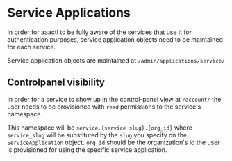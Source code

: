 # Service Applications

In order for aaactl to be fully aware of the services that use it for authentication purposes, service application objects need to be maintained for each service.

Service application objects are maintained at `/admin/applications/service/`

## Controlpanel visibility

In order for a service to show up in the control-panel view at `/account/` the user needs to be provisioned with `read` permissions to the service's namespace.

This namespace will be `service.{service slug}.{org_id}` where `service_slug` will be substituted by the `slug` you specify on the `ServiceApplication` object. `org_id` should be the organization's id the user is provisioned for using the specific service application.

